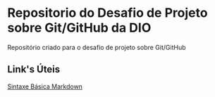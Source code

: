# Repositorio do Desafio de Projeto sobre Git/GitHub da DIO
 Repositório criado para o desafio de projeto sobre Git/GitHub

## Link's Úteis
[Sintaxe Básica Markdown](https://www.markdownguide.org/basic-syntax/)
